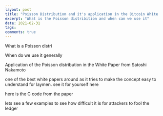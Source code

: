 ```yaml
---
layout: post
title: "Poisson Distribution and it's application in the Bitcoin White Paper"
excerpt: "What is the Poisson distribition and when can we use it"
date: 2021-02-31
tags:
comments: true
---
```



What is a Poisson distri


When do we use it generally


Application of the Poisson distribution in the White Paper from Satoshi Nakamoto

one of the best white papers around as it tries to make the concept easy to understand for laymen. see it for yourself here

here is the C code from the paper

lets see a few examples to see how difficult it is for attackers to fool the ledger


